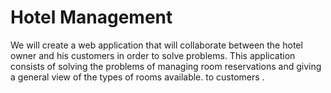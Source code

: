 # Hotel Management 
 We will create a web application that will collaborate between the hotel owner and his customers in order to solve problems. This application consists of solving the problems of managing room reservations and giving a general view of the types of rooms available. to customers   .
